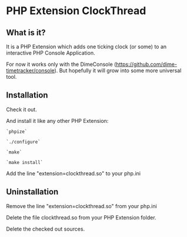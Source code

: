 # PHP Extension ClockThread
## What is it?
It is a PHP Extension which adds one ticking clock (or some) to an interactive PHP Console Application. 

For now it works only with the DimeConsole (https://github.com/dime-timetracker/console). But hopefully it will grow into some more universal tool.

## Installation
Check it out.

And install it like any other PHP Extension:

	`phpize`
	
	`./configure`
	
	`make`
	
	`make install`
	

Add the line "extension=clockthread.so" to your php.ini

## Uninstallation
Remove the line "extension=clockthread.so" from your php.ini

Delete the file clockthread.so from your PHP Extension folder.

Delete the checked out sources.
